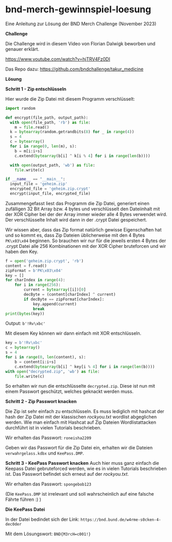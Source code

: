 # bnd-merch-gewinnspiel-loesung
Eine Anleitung zur Lösung der BND Merch Challenge (November 2023)

**Challenge**

Die Challenge wird in diesem Video von Florian Dalwigk beworben und genauer erklärt.

https://www.youtube.com/watch?v=hjTRV4Fz0DI

Das Repo dazu: https://github.com/bndchallenge/takur_medicine

**Lösung**

**Schritt 1 - Zip entschlüsseln**

Hier wurde die Zip Datei mit diesem Programm verschlüsselt:
```python
import random

def encrypt(file_path, output_path):
  with open(file_path, 'rb') as file:
    m = file.read()
  k = bytearray(random.getrandbits(8) for _ in range(4))
  s = 4
  c = bytearray()
  for i in range(0, len(m), s):
    b = m[i:i+s]
    c.extend(bytearray(b[i] ^ k[i % 4] for i in range(len(b))))

  with open(output_path, 'wb') as file:
    file.write(c)

if __name__ == "__main__":
  input_file = 'geheim.zip'
  encrypted_file = 'geheim.zip.crypt'
  encrypt(input_file, encrypted_file)
```

Zusammengefasst liest das Programm die Zip Datei, generiert einen zufälligen 32 Bit Array bzw. 4 bytes und verschlüsselt den Dateiinhalt mit der XOR Cipher bei der der Array immer wieder alle 4 Bytes verwendet wird. Der verschlüsselte Inhalt wird dann in der .crypt Datei gespeichert.

Wir wissen aber, dass das Zip format natürlich gewisse Eigenschaften hat und so kommt es, dass Zip Dateien üblicherweise mit den 4 Bytes `PK\x03\x04` beginnen. So brauchen wir nur für die jeweils ersten 4 Bytes der .crypt Datei alle 256 Kombinationen mit der XOR Cipher bruteforcen und wir haben den Key.

```python
f = open('geheim.zip.crypt', 'rb')
content = f.read()
zipFormat = b'PK\x03\x04'
key = []
for charIndex in range(4):
    for i in range(256):
        current = bytearray([i])[0]
        decByte = (content[charIndex] ^ current)
        if decByte == zipFormat[charIndex]:
            key.append(current)
            break
print(bytes(key))
```
Output: `b'!Rv\xbc'`

Mit diesem Key können wir dann einfach mit XOR entschlüsseln.
```python
key = b'!Rv\xbc'
c = bytearray()
s = 4
for i in range(0, len(content), s):
    b = content[i:i+s]
    c.extend(bytearray(b[i] ^ key[i % 4] for i in range(len(b))))
with open("decrypted.zip", 'wb') as file:
    file.write(c)
```
So erhalten wir nun die entschlüsselte `decrypted.zip`. Diese ist nun mit einem Passwort geschützt, welches geknackt werden muss.

**Schritt 2 - Zip Passwort knacken**

Die Zip ist sehr einfach zu entschlüsseln. Es muss lediglich mit hashcat der hash der Zip Datei mit der klassischen *rockyou.txt* wordlist abgeglichen werden. Wie man einfach mit Hashcat auf Zip Dateien Wordlistattacken durchführt ist in vielen Tutorials beschrieben.

Wir erhalten das Passwort:
`roneisha2209`

Geben wir das Passwort für die Zip Datei ein, erhalten wir die Dateien `verwahrgelass.kdbx` und `KeePass.DMP`.


**Schritt 3 - KeePass Passwort knacken**
Auch hier muss ganz einfach die Keepass Datei gebruteforced werden, wie es in vielen Tutorials beschrieben ist. Das Passwort befindet sich erneut auf der *rockyou.txt*.

Wir erhalten das Passwort:
`spongebob123`

(Die `KeePass.DMP` ist irrelevant und soll wahrscheinlich auf eine falsche Fährte führen :) )

**Die KeePass Datei**

In der Datei bedindet sich der Link: `https://bnd.bund.de/w4rme-s0cken-4-dec0der`

Mit dem Lösungswort: `BND{M3rcH=c001!}`
